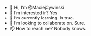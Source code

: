 - 👋 Hi, I’m @MaciejCywinski
- 👀 I’m interested in? Yes
- 🌱 I’m currently learning. Is true.
- 💞️ I’m looking to collaborate on. Sure.
- 📫 How to reach me? Nobody knows.

<!---
MaciejCywinski/MaciejCywinski is a ✨ special ✨ repository because its `README.md` (this file) appears on your GitHub profile.
You can click the Preview link to take a look at your changes.
--->
